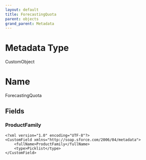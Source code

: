 ```yaml
---
layout: default
title: ForecastingQuota
parent: objects
grand_parent: Metadata
---
```

# Metadata Type
CustomObject

# Name
ForecastingQuota
## Fields
### ProductFamily

```
<?xml version="1.0" encoding="UTF-8"?>
<CustomField xmlns="http://soap.sforce.com/2006/04/metadata">
    <fullName>ProductFamily</fullName>
    <type>Picklist</type>
</CustomField>
```
